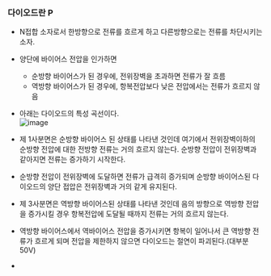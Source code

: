 ### 다이오드란 P
- N접합 소자로서 한방향으로 전류를 흐르게 하고 다른방향으로는 전류를 차단시키는 소자.
- 양단에 바이어스 전압을 인가하면
  - 순방향 바이어스가 된 경우에, 전위장벽을 초과하면 전류가 잘 흐름
  - 역방향 바이어스가 된 경우에, 항복전압보다 낮은 전압에서는 전류가 흐르지 않음
- 아래는 다이오드의 특성 곡선이다. <br>
![image](https://github.com/user-attachments/assets/a24211c7-4807-4b7b-942e-faf71949c253)

- 제 1사분면은 순방향 바이어스 된 상태를 나타낸 것인데 여기에서 전위장벽이하의 순방향 전압에 대한 전방향 전류는 거의 흐르지 않는다. 순방향 전압이 전위장벽과 같아지면 전류는 증가하기 시작한다.
- 순방향 전압이 전위장벽에 도달하면 전류가 급격히 증가되며 순방향 바이어스된 다이오드의 양단 접압은 전위장벽과 거의 같게 유지된다.
- 제 3사분면은 역방향 바이어스된 상태를 나타낸 것인데 음의 방향으로 역방향 전압을 증가시킬 경우 항복전압에 도달될 때까지 전류는 거의 흐르지 않는다.
- 역방향 바이어스에서 역바이어스 전압을 증가시키면 항복이 일어나서 큰 역방향 전류가 흐르게 되며 전압을 제한하지 않으면 다이오드는 절연이 파괴된다.(대부분 50V)
- 
